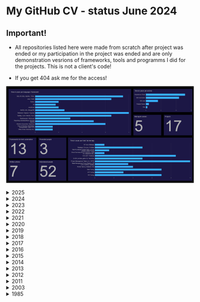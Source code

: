 # My GitHub CV - status June 2024

## Important!
- All repositories listed here were made from scratch after project was ended or my participation in the project was ended and are only demonstration vesrions of frameworks, tools and programms I did for the projects. This is not a client's code! 

- If you get 404 ask me for the access!


![Dashboard](https://github.com/przemastro/cv/blob/master/career_062024.png)

<details>
  <summary>2025</summary>

###  
> I wrote an article on visual testing, screenshots comparison in Web and Mobile apps
- Article: In progress...

> I wrote an article on devices setup for appium mobile testing
- Article: https://github.com/przemastro/articles/blob/master/Articles/devices-setup-for-appium-mobile-testing.md

</details>

<details>
  <summary>2024</summary>

###
> I started project for (Confidential) company in the audio industry via Miquido. My first pure JS project.
- Technology Stack: Javascript, Appium, Allure, GitlabCI, Cypress, Mocha, Saucelabs, npm
- Framework Template (Cypress): https://github.com/przemastro/javascript-cypress-framework-template
- Framework Template (Appium): https://github.com/przemastro/javascript-appium-saucelabs-framework-template

> I designed and performed tests of chatGPT usefulness in IT testing.
- Article: https://github.com/przemastro/AI_tests

> I started and completed project for (Confidential) via Miquido in polish Oil and Gas industry. I designed and created tests automation, which consisted of features such as integration with SauceLabs, QR codes scanning etc.
- Technology Stack: Kotlin, RestAssured, JWT, Appium, Allure, GitlabCI, Cucumber, Saucelabs, Jira
- Framework Template: https://github.com/przemastro/kotlin-restassured-jwt-framework-template

</details>

<details>
  <summary>2023</summary>

###
> I wrote an article on building data loader in python
- Article: https://www.miquido.com/blog/build-test-data-loader/

> I wrote an article on spreadsheed dashboard:
- Article: https://www.miquido.com/blog/test-results-dashboard-google-sheets/

> I wrote an article on Cucumber features:
- Article: https://www.miquido.com/blog/cucumber-features/
- Framework Template: https://github.com/przemastro/java-cucumber-framework-template

> I started project for (Confidential) via Miquido in Banking sector. I created set of templates for tests automation: Mobile, API, Performance
- Technology Stack: Kotlin, RestAssured, Locust, Appium, Allure, GitlabCI, Cucumber, Jira
- Framework Template: https://github.com/przemastro/kotlin-locust-framework-template
- Framework Template: https://github.com/przemastro/kotlin-wiremock-framework-template

</details>

<details>
  <summary>2022</summary>

###
> I wrote an article on Tableau API usage and Tableau test automation:
- Article: https://espeo.eu/blog/one-step-tableau-report-test-automation/

> I wrote an article on my little test center:
- Article: https://espeo.eu/blog/test-center/

> Another project another testing framework. This was first fully cloud (AWS) based project and testing solution for London Stock Exchange.
- Technology Stack: Kotlin, Tableau, AWS S3, Snowflake, Jira, Serenity Reports, Cucumber
- Framework Template: https://github.com/przemastro/java-aws-snowflake-tableau-framework-template

> Added some spreadsheets teamplates created for work and private ones:
- Technology Stack: Google SpreadSheets
- Documentation Repository: https://github.com/przemastro/spreadsheets

</details>

<details>
  <summary>2021</summary>

###
> Dashboard of my 2020 achivements was created:
- Technology Stack: Python, HTML
- App: https://github.com/przemastro/dashboard

> My first mobile project. I have created my first Test Centre. This was done for Sanoma - Finnish company via Espeo Software.
- Technology Stack: Kotlin, Open STF, RestAssured, MongoDB, Appium, Jira, Allure, Cucumber
- Framework Template: https://github.com/przemastro/test-center

> Added repository with documentation templates:
- Documentation Repository: https://github.com/przemastro/documentation-templates

</details>

<details>
  <summary>2020</summary>

###
> I wrote an article on test automation
- Article: https://technology.pl-inetum.group/pl/od-zera-do-automatyzera/

> I created template of a framework for test automation for several applications in Santander bank:
- Technology Stack: Java, Maven, RestAssuerd, Jenkins, Jira
- Framework Template: https://github.com/przemastro/java-soap-rest-framework-template

> I wrote an article on Tableau reports performance
- Article: https://technology.pl-inetum.group/pl/analiza-wydajnosci-raportow-tableau-zbudowanych-na-sql-server-i-mongodb/

> I created and conducted workshop on performance testing:
- Training Repository: https://github.com/przemastro/performance-testing-training-polish

</details>

<details>
  <summary>2019</summary>

###
> My second project for Rolls Royce was pure Azure Data Warehouse one. We were measuring how much time engine parts can last. So far the most scientific project in my IT Career.
- Technology Stack: Python, Azure Data Warehouse, QT4
- App Template: https://github.com/przemastro/python-sqlserver-data-generator

> I created Technical Tester training:
- Glossary Repository: https://github.com/przemastro/testing-glossary-polish
- Training Repository: https://github.com/przemastro/testing-training-polish

</details>

<details>
  <summary>2018</summary>

###
> My first project for Rolls Royce via Impaq. I worked as a QA, Product Owner and Team Lead having chance to coordinade several developers and testers. It was nice experience but I prefer more creative work. It was .Net Azure project for Aircraft Engines diagnostic. I had also chance to repalce for few weeks BI developer and working with Tableau:
- Technology Stack: C#, Nunit, SQL Server, Nuget, Azure

> In my spare time I learned a bit of Android Programming and created my first android app:
- Technology Stack: Java, Maven
- App: https://github.com/przemastro/super-memo-polaco

</details>

<details>
  <summary>2017</summary>

### 
> Private Project Arqonia 1.0 is completed: 
It is a fully operational proof of concept of astronomical fandom. I learned python as well as AngularJS. I understood how web application is built so I built my own.
- Technology Stack: Python, Flask, Angularjs, Bootstrap, HTML
- App: https://github.com/przemastro/arqonia-1.0.
 
> Last two projects for Barclays and GFT: Eagle and Creds. For the second one I used framework written in C# which also used Specflow. I had also chance to create TeamCity jobs and work with Perforce
- Technology Stack: C#, Specflow, TeamCity, Perforce, Jira
- Framework Template: https://github.com/przemastro/csharp-selenium-framework-template

> I managed group of testers in internal GFT project. We developed application for recruitment called GoForTesting :)
- Technology Stack: Python, Flask, Trello, Git

</details>

<details>
  <summary>2016</summary>

###
> My GitHub is created

> Another project for Barclays called Barclaycard - Juno Exp. This time pure Database project. In fact it was SQL Server DataWarehouse:
- Technology Stack: Jira, SQL Server, Git
- Framework Template: https://github.com/przemastro/tsql-framework-template

</details>

<details>
  <summary>2015</summary>

###
> I turned 30

> Compliance project for Barclays Investment Bank. Another framework which used dynamic reports and REST Assured: This was my first project during which I led few testers.
- Technology stack: Java, Maven, Selenium, Testng, Dynamic Reports, Perforce, RestAssured, Jira
- Framework Template: https://github.com/przemastro/java-restassured-framework-template

> Rule CV was my first project for Rule Financial aka GFT. I was testing UI and backend side (SOAP UI). But I also had opportunity to perform some security scans using OWASP ZAP and configure Jenkins:
- Technology Stack: Java, Maven, Selenium, Testng, Jira, Testlink, OWASP ZAP, Jenkins, Git
- Framework Template: https://github.com/przemastro/java-selenium-testlink-framework-template

</details>

<details>
  <summary>2014</summary>

###
> MIA was my first SCRUM project during which I learned PL/SQL. I was testing data migration:
- Technology Stack: PL/SQL, HTML, Jira
- Framework Template: https://github.com/przemastro/plsql-framework-template

</details>

<details>
  <summary>2013</summary>

###
> I started working for Roche as contractor via Sii Poland. GLIDE and TMS were my first big projects.
- Technology stack: HP QC, Jira, Oracle SQL

> Worked for XTM International. I created my first framework for test automation in Java and Selenium 1.0

> I studied Computer Sciences at the Technical University of Poznan

</details>

<details>
  <summary>2012</summary>

###
> Did a lot of Freelance work via Utest. Mostly manual exploratory testing. I was testing applications for companies like Autodesk, Facebook, C&A and many more.

> Internship at Wikia. During that time I had first contact with OOP Java language as well as Selenium 1.0. Also learned basics of Software Testing

</details>

<details>
  <summary>2011</summary>

###
> For my Master Thesis "Frequency analysis and mode identification of Beta Cephei Type star SY Equ" I created code in Matlab (the worst possible choice :)) which searched stellar pulsations in spectroscopic data:
- Technology Stack: Matlab, LaTex
- My Thesis: [https://github.com/przemastro/master-thesis-polish ](https://github.com/przemastro/master-thesis-polish/blob/master/master-thesis.pdf)
  
> I studied Astronomy and Astrophysics at the Katholieke Universiteit Leuven.  

> Summer Internhip at the Białków Observatory (Astrophysics and Heliophysics)

> I turned 20 

> I studied History (1 year) at the University of Poznan. I learned a bit of latin

> I started studies in the field of Astronomy at the University of Poznan. During that time I learned C and Fortran programming languages, mostly working in Linux environment. "The C Programming Language" written by Kernighan and Rithchie shaped me for the rest of my life.
</details>  

<details>
  <summary>2003</summary>

###
> Dot-com bubble happened

> I learnt Turbo Pascal

> I got my first PC with Pentium II 350 MHz processor and Windows 98

> First Java version is released

> Windows 95 is released

> My first contact with Macintosh Plus

> I turned 10

> My first contact with Commodore 64

> C++ is introduced

</details>

<details>
  <summary>1985</summary>
  
###
> I was born on the 13th of October 1984

</details>
